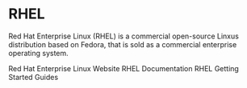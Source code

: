 # RHEL

Red Hat Enterprise Linux (RHEL) is a commercial open-source Linxus distribution based on Fedora, that is sold as a commercial enterprise operating system.

<BadgeLink badgeText='Official Website' colorScheme='blue' href='https://www.redhat.com/en/technologies/linux-platforms/enterprise-linux'>Red Hat Enterprise Linux Website</BadgeLink>
<BadgeLink badgeText='Official Documentation' colorScheme='blue' href='https://access.redhat.com/documentation/en-us/red_hat_enterprise_linux/'>RHEL Documentation</BadgeLink>
<BadgeLink badgeText='Read' colorScheme='yellow' href='https://www.redhat.com/en/technologies/linux-platforms/enterprise-linux/get-started'>RHEL Getting Started Guides</BadgeLink>
